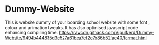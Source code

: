 # Dummy-Website
This is website dummy of your boarding school  website with some font , colour and animation tweaks. It has also optimised javascript code enhancing compiling time.
https://rawcdn.githack.com/VipulNerd/Dummy-Website/9494b444835d3c527a61bea7ef2c7b86b52fae40/format.html
